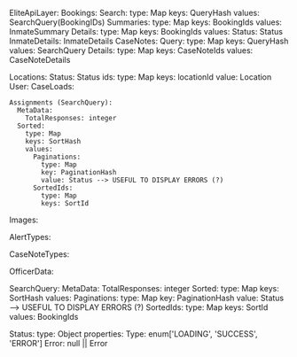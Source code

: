 EliteApiLayer:
  Bookings:
    Search:
      type: Map
      keys: QueryHash
      values: SearchQuery(BookingIDs)
    Summaries:
      type: Map
      keys: BookingIds
      values: InmateSummary
    Details:
      type: Map
      keys: BookingIds
      values:
        Status: Status
        InmateDetails: InmateDetails
        CaseNotes:
          Query:
            type: Map
            keys: QueryHash
            values: SearchQuery
          Details:
            type: Map
            keys: CaseNoteIds
            values: CaseNoteDetails

  Locations:
    Status: Status
    ids:
      type: Map
      keys: locationId
      value: Location
  User:
    CaseLoads:

    Assignments (SearchQuery):
      MetaData:
        TotalResponses: integer
      Sorted:
        type: Map
        keys: SortHash
        values:
          Paginations:
            type: Map
            key: PaginationHash
            value: Status --> USEFUL TO DISPLAY ERRORS (?)
          SortedIds:
            type: Map
            keys: SortId
  Images:

  AlertTypes:

  CaseNoteTypes:

  OfficerData:

  
SearchQuery:
  MetaData:
    TotalResponses: integer
  Sorted:
    type: Map
    keys: SortHash
    values:
      Paginations:
        type: Map
        key: PaginationHash
        value: Status --> USEFUL TO DISPLAY ERRORS (?)
      SortedIds:
        type: Map
        keys: SortId
        values: BookingIds

Status:
  type: Object
  properties:
    Type: enum['LOADING', 'SUCCESS', 'ERROR']
    Error: null || Error
